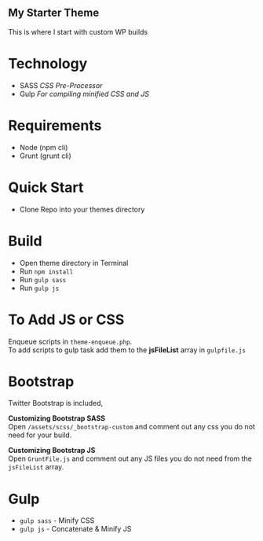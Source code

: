 My Starter Theme
----------------------
  
This is where I start with custom WP builds
  
Technology
==========
- SASS *CSS Pre-Processor*
- Gulp *For compiling minified CSS and JS*

Requirements
============
- Node (npm cli)
- Grunt (grunt cli)
    
Quick Start
===========
- Clone Repo into your themes directory

Build
======
- Open theme directory in Terminal
- Run `npm install`
- Run `gulp sass`
- Run `gulp js`
  
  
To Add JS or CSS
=================
Enqueue scripts in `theme-enqueue.php`.  
To add scripts to gulp task add them to the __jsFileList__ array in `gulpfile.js`
  
  
Bootstrap
=========
Twitter Bootstrap is included, 
  
__Customizing Bootstrap SASS__  
Open `/assets/scss/_bootstrap-custom` and comment out any css you do not need for your build.  

__Customizing Bootstrap JS__  
Open `GruntFile.js` and comment out any JS files you do not need from the `jsFileList` array.

Gulp
=====  
- `gulp sass` - Minify CSS
- `gulp js` - Concatenate & Minify JS
